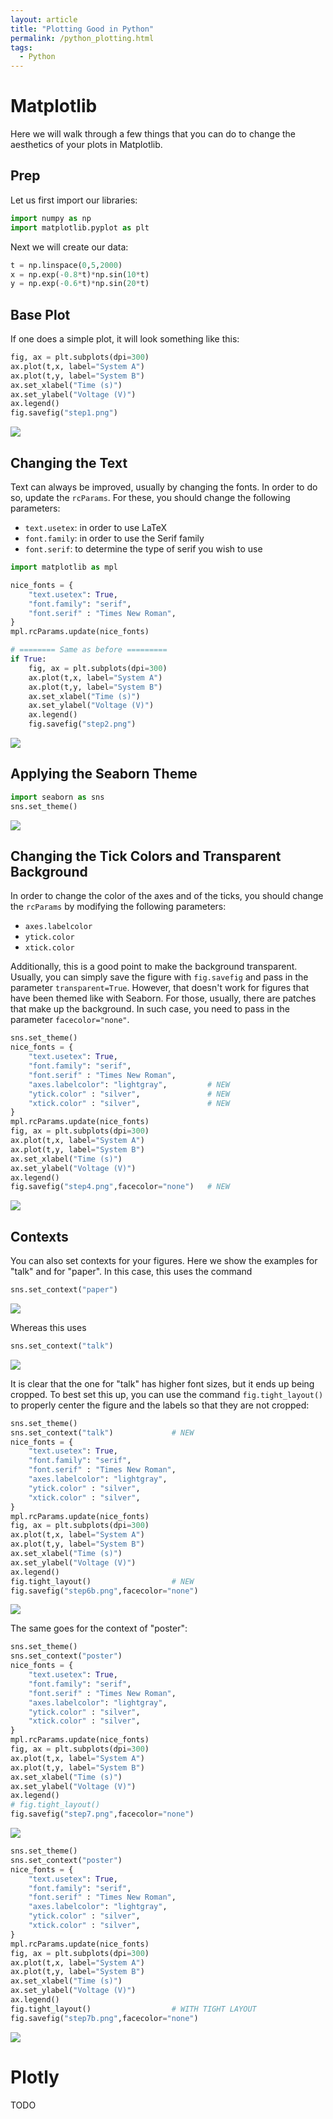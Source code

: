 ```yaml
---
layout: article
title: "Plotting Good in Python"
permalink: /python_plotting.html
tags: 
  - Python
---
```



# Matplotlib

Here we will walk through a few things that you can do to change the aesthetics of your plots in Matplotlib. 

## Prep
Let us first import our libraries: 

```python
import numpy as np
import matplotlib.pyplot as plt 
```

Next we will create our data:

```python
t = np.linspace(0,5,2000)
x = np.exp(-0.8*t)*np.sin(10*t)
y = np.exp(-0.6*t)*np.sin(20*t)
```

## Base Plot

If one does a simple plot, it will look something like this:

```python
fig, ax = plt.subplots(dpi=300)
ax.plot(t,x, label="System A")
ax.plot(t,y, label="System B")
ax.set_xlabel("Time (s)")
ax.set_ylabel("Voltage (V)")
ax.legend()
fig.savefig("step1.png")
```

![](../assets/images/python_plotting/step1.png)

## Changing the Text

Text can always be improved, usually by changing the fonts. In order to do so, update the `rcParams`. For these, you should change the following parameters:
- `text.usetex`: in order to use LaTeX
- `font.family`: in order to use the Serif family
- `font.serif`: to determine the type of serif you wish to use

```python
import matplotlib as mpl 

nice_fonts = {
    "text.usetex": True,
    "font.family": "serif",
    "font.serif" : "Times New Roman",
}
mpl.rcParams.update(nice_fonts)

# ======== Same as before =========
if True:
    fig, ax = plt.subplots(dpi=300)
    ax.plot(t,x, label="System A")
    ax.plot(t,y, label="System B")
    ax.set_xlabel("Time (s)")
    ax.set_ylabel("Voltage (V)")
    ax.legend()
    fig.savefig("step2.png")
```

![](../assets/images/python_plotting/step2.png)


## Applying the Seaborn Theme

```python
import seaborn as sns
sns.set_theme()
```

![](../assets/images/python_plotting/step3.png)


## Changing the Tick Colors and Transparent Background

In order to change the color of the axes and of the ticks, you should change the `rcParams` by modifying the following parameters:
- `axes.labelcolor`
- `ytick.color`
- `xtick.color`

Additionally, this is a good point to make the background transparent. Usually, you can simply save the figure with `fig.savefig` and pass in the parameter `transparent=True`. However, that doesn't work for figures that have been themed like with Seaborn. For those, usually, there are patches that make up the background. In such case, you need to pass in the parameter `facecolor="none"`. 

```python
sns.set_theme()
nice_fonts = {
    "text.usetex": True,
    "font.family": "serif",
    "font.serif" : "Times New Roman",
    "axes.labelcolor": "lightgray",         # NEW
    "ytick.color" : "silver",               # NEW
    "xtick.color" : "silver",               # NEW
}
mpl.rcParams.update(nice_fonts)
fig, ax = plt.subplots(dpi=300)
ax.plot(t,x, label="System A")
ax.plot(t,y, label="System B")
ax.set_xlabel("Time (s)")
ax.set_ylabel("Voltage (V)")
ax.legend()
fig.savefig("step4.png",facecolor="none")   # NEW
```


![](../assets/images/python_plotting/step4.png)

## Contexts

You can also set contexts for your figures. Here we show the examples for "talk" and for "paper". In this case, this uses the command 

```python
sns.set_context("paper")
```

![](../assets/images/python_plotting/step5.png)

Whereas this uses 

```python
sns.set_context("talk")
```
![](../assets/images/python_plotting/step6.png)


It is clear that the one for "talk" has higher font sizes, but it ends up being cropped. To best set this up, you can use the command `fig.tight_layout()` to properly center the figure and the labels so that they are not cropped:

```python
sns.set_theme()
sns.set_context("talk")             # NEW
nice_fonts = {
    "text.usetex": True,
    "font.family": "serif",
    "font.serif" : "Times New Roman",
    "axes.labelcolor": "lightgray",
    "ytick.color" : "silver",
    "xtick.color" : "silver",
}
mpl.rcParams.update(nice_fonts)
fig, ax = plt.subplots(dpi=300)
ax.plot(t,x, label="System A")
ax.plot(t,y, label="System B")
ax.set_xlabel("Time (s)")
ax.set_ylabel("Voltage (V)")
ax.legend()
fig.tight_layout()                  # NEW
fig.savefig("step6b.png",facecolor="none")

```

![](../assets/images/python_plotting/step6b.png)

The same goes for the context of "poster":

```python
sns.set_theme()
sns.set_context("poster")
nice_fonts = {
    "text.usetex": True,
    "font.family": "serif",
    "font.serif" : "Times New Roman",
    "axes.labelcolor": "lightgray",
    "ytick.color" : "silver",
    "xtick.color" : "silver",
}
mpl.rcParams.update(nice_fonts)
fig, ax = plt.subplots(dpi=300)
ax.plot(t,x, label="System A")
ax.plot(t,y, label="System B")
ax.set_xlabel("Time (s)")
ax.set_ylabel("Voltage (V)")
ax.legend()
# fig.tight_layout()
fig.savefig("step7.png",facecolor="none")
```

![](../assets/images/python_plotting/step7.png)

```python
sns.set_theme()
sns.set_context("poster")
nice_fonts = {
    "text.usetex": True,
    "font.family": "serif",
    "font.serif" : "Times New Roman",
    "axes.labelcolor": "lightgray",
    "ytick.color" : "silver",
    "xtick.color" : "silver",
}
mpl.rcParams.update(nice_fonts)
fig, ax = plt.subplots(dpi=300)
ax.plot(t,x, label="System A")
ax.plot(t,y, label="System B")
ax.set_xlabel("Time (s)")
ax.set_ylabel("Voltage (V)")
ax.legend()
fig.tight_layout()                  # WITH TIGHT LAYOUT
fig.savefig("step7b.png",facecolor="none")
```
![](../assets/images/python_plotting/step7b.png)


# Plotly

TODO